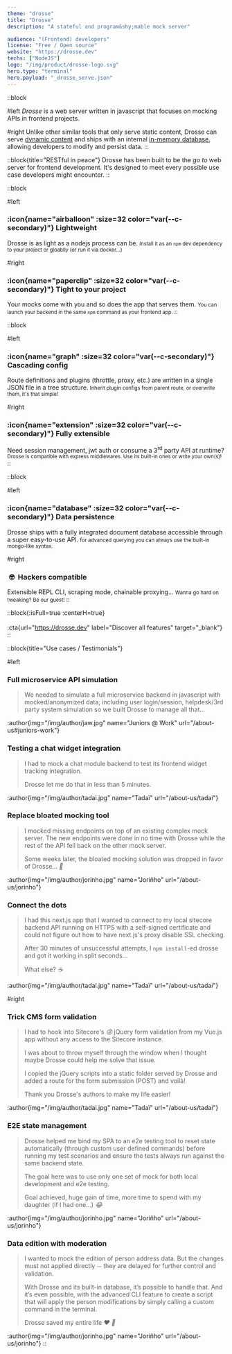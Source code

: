 ```yaml
---
theme: "drosse"
title: "Drosse"
description: "A stateful and program&shy;mable mock server"

audience: "(Frontend) developers"
license: "Free / Open source"
website: "https://drosse.dev"
techs: ["NodeJS"]
logo: "/img/product/drosse-logo.svg"
hero.type: "terminal"
hero.payload: "_drosse_serve.json"
---
```


::block

#left
*Drosse* is a web server written in javascript that focuses on
mocking APIs in frontend projects.

#right
Unlike other similar tools that only serve static
content, Drosse can serve [dynamic content](https://drosse.dev#dynamic-mocks)
and ships with an internal [in-memory database](https://drosse.dev#db-api),
allowing developers to modify and persist data.
::

::block{title="RESTful in peace"}
Drosse has been built to be the *go to* web server for frontend development.
It's designed to meet every possible use case developers might encounter.
::

::block

#left
### :icon{name="airballoon" :size=32 color="var(--c-secondary)"} Lightweight
Drosse is as light as a nodejs process can be.
<small class="block opacity-50">
Install it as an `npm` dev dependency to your project or gloablly (or run it via docker...)
</small>

#right
### :icon{name="paperclip" :size=32 color="var(--c-secondary)"} Tight to your project
Your mocks come with you and so does the app that serves them.
<small class="block opacity-50">
You can launch your backend in the same `npm` command as your frontend app.
</small>
::

::block

#left
### :icon{name="graph" :size=32 color="var(--c-secondary)"} Cascading config
Route definitions and plugins (throttle, proxy, etc.) are written in a single
JSON file in a tree structure.
<small class="block opacity-50">
Inherit plugin configs from parent route, or overwrite them, it's that simple!
</small>

#right
### :icon{name="extension" :size=32 color="var(--c-secondary)"} Fully extensible
Need session management, jwt auth or consume a 3<sup>rd</sup> party API at runtime?
<small class="block opacity-50">
Drosse is compatible with express middlewares. Use its built-in ones or write your own(s)!
</small>
::

::block

#left
### :icon{name="database" :size=32 color="var(--c-secondary)"} Data persistence
Drosse ships with a fully integrated document database accessible through a super
easy-to-use API.
<small class="block opacity-50">
for advanced querying you can always use the built-in mongo-like syntax.
</small>

#right
### &nbsp;:nerd_face: &nbsp;Hackers compatible
Extensible REPL CLI, scraping mode, chainable proxying...
<small class="block opacity-50">
Wanna go hard on tweaking? Be our guest!
</small>
::

::block{:isFull=true :centerH=true}
<br><br>
:cta{url="https://drosse.dev" label="Discover all features" target="_blank"}
::

::block{title="Use cases / Testimonials"}

#left
### Full microservice API simulation
> We needed to simulate a full microservice backend in javascript with
> mocked/anonymized data, including user login/session, helpdesk/3rd party
> system simulation so we built Drosse to manage all that...

:author{img="/img/author/jaw.jpg" name="Juniors @ Work" url="/about-us#juniors-work"}


### Testing a chat widget integration
> I had to mock a chat module backend to test its frontend widget tracking
> integration.
>
> Drosse let me do that in less than 5 minutes.

:author{img="/img/author/tadai.jpg" name="Tadaï" url="/about-us/tadai"}


### Replace bloated mocking tool
> I mocked missing endpoints on top of an existing complex mock server.
> The new endpoints were done in no time with Drosse while the rest of the API
> fell back on the other mock server.
>
> Some weeks later, the bloated mocking solution was dropped in favor of
> Drosse... *:shrug:*


:author{img="/img/author/jorinho.jpg" name="Joriñho" url="/about-us/jorinho"}

### Connect the dots
> I had this next.js app that I wanted to connect to my local sitecore backend
> API running on HTTPS with a self-signed certificate and could not figure out
> how to have next.js's proxy disable SSL checking.
>
> After 30 minutes of unsuccessful attempts, I `npm install`-ed drosse and got it
> working in split seconds...
>
> What else? *:coffee:*

:author{img="/img/author/tadai.jpg" name="Tadaï" url="/about-us/tadai"}

#right
### Trick CMS form validation
> I had to hook into Sitecore's *:rage:* jQuery form validation from my Vue.js app
> without any access to the Sitecore instance.
>
> I was about to throw myself through the window when I thought maybe Drosse
> could help me solve that issue.
>
> I copied the jQuery scripts into a static folder served by Drosse and added
> a route for the form submission (POST) and voilà!
> 
> Thank you Drosse's authors to make my life easier!

:author{img="/img/author/tadai.jpg" name="Tadaï" url="/about-us/tadai"}

### E2E state management
> Drosse helped me bind my SPA to an e2e testing tool to reset state
> automatically (through custom user defined commands) before running my test
> scenarios and ensure the tests always run against the same backend state.
> 
> The goal here was to use only one set of mock for both local development and
> e2e testing.
>
> Goal achieved, huge gain of time, more time to spend with my daughter
(if I had one...) *:joy:*

:author{img="/img/author/jorinho.jpg" name="Joriñho" url="/about-us/jorinho"}

### Data edition with moderation
> I wanted to mock the edition of person address data. But the changes must not
> applied directly ⏤ they are delayed for further control and validation.
>
> With Drosse and its built-in database, it’s possible to handle that.
> And it’s even possible, with the advanced CLI feature to create a script
> that will apply the person modifications by simply calling a custom command
> in the terminal.
>
> Drosse saved my entire life *:heart: :pray:*

:author{img="/img/author/jorinho.jpg" name="Joriñho" url="/about-us/jorinho"}
::

<!--
::block{title="One UI to rule them all..."}
One UI to find them,
<br>One UI to bring them all
<br>And on your desktop bind them :eye: :fire:

<img
    width="100%"
    height="auto"
    src="/img/product/drosse-ui-json.png"
    srcset="/img/product/drosse-ui-json@2x.png 2x, /img/product/drosse-ui-json@3x.png 3x"
>
::
-->
